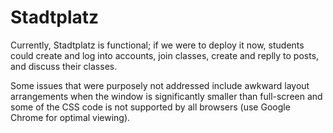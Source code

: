 # Stadtplatz

Currently, Stadtplatz is functional; if we were to deploy it now, students could create and log into accounts, join classes, create and replly to posts, and discuss their classes.

Some issues that were purposely not addressed include awkward layout arrangements when the window is significantly smaller than full-screen and some of the CSS code is not supported by all browsers (use Google Chrome for optimal viewing).

